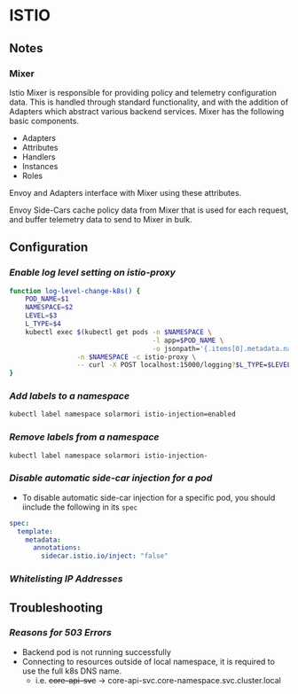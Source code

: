 
# ISTIO

## Notes

### Mixer

Istio Mixer is responsible for providing policy and telemetry configuration data.  This is handled through standard functionality, and with the addition of Adapters which abstract various backend services.  Mixer has the following basic components.

* Adapters
* Attributes
* Handlers
* Instances
* Roles

Envoy and Adapters interface with Mixer using these attributes.

Envoy Side-Cars cache policy data from Mixer that is used for each request, and buffer telemetry data to send to Mixer in bulk.

## Configuration
### *Enable log level setting on istio-proxy*
```bash
function log-level-change-k8s() {
    POD_NAME=$1
    NAMESPACE=$2
    LEVEL=$3
    L_TYPE=$4
    kubectl exec $(kubectl get pods -n $NAMESPACE \
                                    -l app=$POD_NAME \
                                    -o jsonpath='{.items[0].metadata.name}') \
                 -n $NAMESPACE -c istio-proxy \
                 -- curl -X POST localhost:15000/logging?$L_TYPE=$LEVEL -s
}
```

### *Add labels to a namespace*
```bash
kubectl label namespace solarmori istio-injection=enabled
```

### *Remove labels from a namespace*
```bash
kubectl label namespace solarmori istio-injection-
```

### *Disable automatic side-car injection for a pod*

* To disable automatic side-car injection for a specific pod, you should iinclude the following in its `spec`

```yaml
spec:
  template:
    metadata:
      annotations:
        sidecar.istio.io/inject: "false"
```

### *Whitelisting IP Addresses*

## Troubleshooting

### *Reasons for 503 Errors*

* Backend pod is not running successfully
* Connecting to resources outside of local namespace, it is required to use the full k8s DNS name.
    * i.e. ~~core-api-svc~~ -> core-api-svc.core-namespace.svc.cluster.local

<!--stackedit_data:
eyJoaXN0b3J5IjpbLTE3NDM0ODU0MjAsMTMzOTAzOTMzNywtMT
I1NDY3NTA5NywtMTgzODY4MzQ0NCw2OTgwNjIyMzQsLTU2OTc3
OTU3XX0=
-->